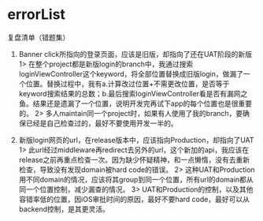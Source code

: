# errorList
复盘清单（错题集）
1. Banner click所指向的登录页面，应该是旧版，却指向了还在UAT阶段的新版
   1> 在整个project都是新版login的branch中，我通过搜索loginViewController这个keyword，将全部位置替换成旧版login，做漏了一个位置。替换过程中，我有a.计算改过位置+不需更改位置，是否等于keyword搜索结果的总数；b.最后搜索loginViewController看是否有漏网之鱼。结果还是遗漏了一个位置，说明开发完再试下app的每个位置也是很重要的。
   2> 多人maintain同一个project时，如果有人使用了我的branch，要确保已经是自己检查过的，最好不要使用开发一半的。

2. 新版login网页的url，在release版本中，应该指向Production，却指向了UAT
   1> 此url经过middleware再redirect去另外的url，这个新加的api，我应该在release之前再重点检查一次。因为缺少怀疑精神，和一点懒惰，没有去重新检查，导致没有发现domain被hard code的错误。
   2> 这种UAT和Production用不同domain的情况，应该将其group到同一个位置，所有url的domain都从同一个位置控制，减少漏查的情况。
   3> UAT和Production的控制，以及其他容错率低的位置，因iOS审批时间的原因，最好不要hard code，最好可以从backend控制，是其更灵活。

